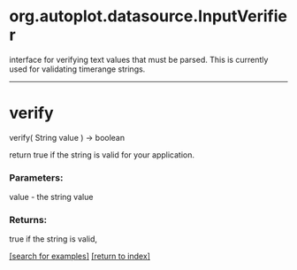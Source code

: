# org.autoplot.datasource.InputVerifier

interface for verifying text values that must be parsed.  This
 is currently used for validating timerange strings.

***
<a name="verify"></a>
# verify
verify( String value ) &rarr; boolean

return true if the string is valid for your
 application.

### Parameters:
value - the string value

### Returns:
true if the string is valid,

<a href="https://github.com/autoplot/dev/search?q=verify&unscoped_q=verify">[search for examples]</a>
<a href="https://github.com/autoplot/documentation/blob/master/javadoc/index-all.md">[return to index]</a>

